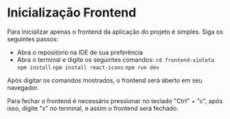 # Inicialização Frontend

Para inicializar apenas o frontend da aplicação do projeto é simples. Siga os seguintes passos:

- Abra o repositório na IDE de sua preferência
- Abra o terminal e digite os seguintes comandos:
``cd frontend-violeta``
``npm install``
``npm install react-icons``
``npm run dev``

Após digitar os comandos mostrados, o frontend será aberto em seu navegador.

Para fechar o frontend é necessário pressionar no teclado "Ctrl" + "c", após isso, digite "s" no terminal, e assim o frontend será fechado. 